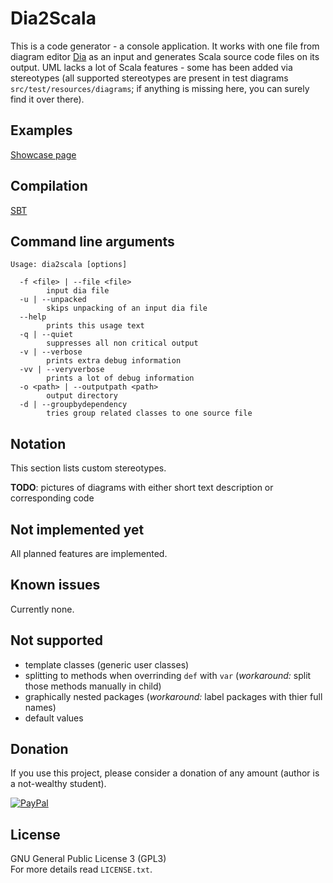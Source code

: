 Dia2Scala
=========
This is a code generator - a console application. It works with one file from diagram editor [Dia](http://dia-installer.de/) as an input and generates Scala source code files on its output. UML lacks a lot of Scala features - some has been added via stereotypes (all supported stereotypes are present in test diagrams `src/test/resources/diagrams`; if anything is missing here, you can surely find it over there).


Examples
--------
[Showcase page](https://github.com/mnn/Dia2Scala/blob/master/other/Example.md)

Compilation
-----------
[SBT](http://www.scala-sbt.org/)


Command line arguments
----------------------
```
Usage: dia2scala [options]

  -f <file> | --file <file>
        input dia file
  -u | --unpacked
        skips unpacking of an input dia file
  --help
        prints this usage text
  -q | --quiet
        suppresses all non critical output
  -v | --verbose
        prints extra debug information
  -vv | --veryverbose
        prints a lot of debug information
  -o <path> | --outputpath <path>
        output directory
  -d | --groupbydependency
        tries group related classes to one source file
```


Notation
--------
This section lists custom stereotypes.

**TODO**: pictures of diagrams with either short text description or corresponding code


Not implemented yet
-------------------
All planned features are implemented.


Known issues
------------
Currently none.


Not supported
-------------
*  template classes (generic user classes)
*  splitting to methods when overrinding `def` with `var` (*workaround:* split those methods manually in child)
*  graphically nested packages (*workaround:* label packages with thier full names)
*  default values


Donation
--------
If you use this project, please consider a donation of any amount (author is a not-wealthy student).

[![PayPal](https://www.paypalobjects.com/en_US/i/btn/btn_donate_SM.gif)](https://www.paypal.com/cgi-bin/webscr?cmd=_donations&business=U6PGB7P24WWSU&lc=CZ&item_name=monnef%20%2d%20Dia2Scala&currency_code=CZK&bn=PP%2dDonationsBF%3abtn_donate_SM%2egif%3aNonHosted)


License
-------
GNU General Public License 3 (GPL3)  
For more details read `LICENSE.txt`.
